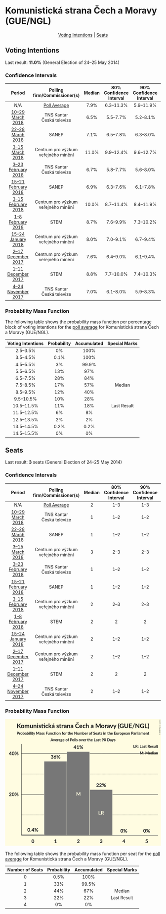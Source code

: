 # Komunistická strana Čech a Moravy (GUE/NGL)

<p align="center"><a href="#voting-intentions">Voting Intentions</a> | <a href="#seats">Seats</a></p>

## Voting Intentions

Last result: **11.0%** (General Election of 24–25 May 2014)

### Confidence Intervals

| Period     | Polling firm/Commissioner(s) | Median | 80% Confidence Interval | 90% Confidence Interval | 95% Confidence Interval | 99% Confidence Interval |
|:----------:|:----------------:|:-----------:|:-----------------------:|:-----------------------:|:-----------------------:|:-----------------------:|
| N/A | [Poll Average](average.html) | 7.9% | 6.3–11.3% | 5.9–11.9% | 5.5–12.4% | 5.0–13.2% |
| [10–29 March 2018](2018-03-29-TNSKantar.html) | TNS Kantar <br> Česká televize | 6.5% | 5.5–7.7% | 5.2–8.1% | 5.0–8.4% | 4.6–9.0% |
| [22–28 March 2018](2018-03-28-SANEP.html) | SANEP | 7.1% | 6.5–7.8% | 6.3–8.0% | 6.2–8.2% | 5.9–8.6% |
| [3–15 March 2018](2018-03-15-Centrumprovýzkumveřejnéhomínění.html) | Centrum pro výzkum veřejného mínění | 11.0% | 9.9–12.4% | 9.6–12.7% | 9.3–13.1% | 8.7–13.7% |
| [3–23 February 2018](2018-02-23-TNSKantar.html) | TNS Kantar <br> Česká televize | 6.7% | 5.8–7.7% | 5.6–8.0% | 5.4–8.2% | 5.0–8.7% |
| [15–21 February 2018](2018-02-21-SANEP.html) | SANEP | 6.9% | 6.3–7.6% | 6.1–7.8% | 5.9–8.0% | 5.7–8.4% |
| [3–15 February 2018](2018-02-15-Centrumprovýzkumveřejnéhomínění.html) | Centrum pro výzkum veřejného mínění | 10.0% | 8.7–11.4% | 8.4–11.9% | 8.1–12.2% | 7.5–13.0% |
| [1–8 February 2018](2018-02-08-STEM.html) | STEM | 8.7% | 7.6–9.9% | 7.3–10.2% | 7.1–10.5% | 6.6–11.2% |
| [15–24 January 2018](2018-01-24-Centrumprovýzkumveřejnéhomínění.html) | Centrum pro výzkum veřejného mínění | 8.0% | 7.0–9.1% | 6.7–9.4% | 6.5–9.7% | 6.0–10.3% |
| [2–17 December 2017](2017-12-17-Centrumprovýzkumveřejnéhomínění.html) | Centrum pro výzkum veřejného mínění | 7.6% | 6.4–9.0% | 6.1–9.4% | 5.8–9.7% | 5.3–10.5% |
| [1–11 December 2017](2017-12-11-STEM.html) | STEM | 8.8% | 7.7–10.0% | 7.4–10.3% | 7.2–10.7% | 6.7–11.3% |
| [4–24 November 2017](2017-11-24-TNSKantar.html) | TNS Kantar <br> Česká televize | 7.0% | 6.1–8.0% | 5.9–8.3% | 5.7–8.6% | 5.3–9.1% |

### Probability Mass Function

The following table shows the probability mass function per percentage block of voting intentions for the [poll average](average.html) for Komunistická strana Čech a Moravy (GUE/NGL).

| Voting Intentions | Probability | Accumulated | Special Marks |
|:-----------------:|:-----------:|:-----------:|:-------------:|
| 2.5–3.5% | 0% | 100% |  |
| 3.5–4.5% | 0.1% | 100% |  |
| 4.5–5.5% | 3% | 99.9% |  |
| 5.5–6.5% | 13% | 97% |  |
| 6.5–7.5% | 28% | 84% |  |
| 7.5–8.5% | 17% | 57% | Median |
| 8.5–9.5% | 12% | 40% |  |
| 9.5–10.5% | 10% | 28% |  |
| 10.5–11.5% | 11% | 18% | Last Result |
| 11.5–12.5% | 6% | 8% |  |
| 12.5–13.5% | 2% | 2% |  |
| 13.5–14.5% | 0.2% | 0.2% |  |
| 14.5–15.5% | 0% | 0% |  |


## Seats

Last result: **3** seats (General Election of 24–25 May 2014)

### Confidence Intervals

| Period     | Polling firm/Commissioner(s) | Median | 80% Confidence Interval | 90% Confidence Interval | 95% Confidence Interval | 99% Confidence Interval |
|:----------:|:----------------:|:------:|:-----------------------:|:-----------------------:|:-----------------------:|:-----------------------:|
| N/A | [Poll Average](average.html) | 2 | 1–3 | 1–3 | 1–3 | 0–3 |
| [10–29 March 2018](2018-03-29-TNSKantar.html) | TNS Kantar <br> Česká televize | 1 | 1–2 | 1–2 | 1–2 | 0–2 |
| [22–28 March 2018](2018-03-28-SANEP.html) | SANEP | 1 | 1–2 | 1–2 | 1–2 | 1–2 |
| [3–15 March 2018](2018-03-15-Centrumprovýzkumveřejnéhomínění.html) | Centrum pro výzkum veřejného mínění | 3 | 2–3 | 2–3 | 2–3 | 2–3 |
| [3–23 February 2018](2018-02-23-TNSKantar.html) | TNS Kantar <br> Česká televize | 1 | 1–2 | 1–2 | 1–2 | 0–2 |
| [15–21 February 2018](2018-02-21-SANEP.html) | SANEP | 1 | 1–2 | 1–2 | 1–2 | 1–2 |
| [3–15 February 2018](2018-02-15-Centrumprovýzkumveřejnéhomínění.html) | Centrum pro výzkum veřejného mínění | 2 | 2–3 | 2–3 | 2–3 | 2–3 |
| [1–8 February 2018](2018-02-08-STEM.html) | STEM | 2 | 2 | 2 | 1–2 | 1–3 |
| [15–24 January 2018](2018-01-24-Centrumprovýzkumveřejnéhomínění.html) | Centrum pro výzkum veřejného mínění | 2 | 1–2 | 1–2 | 1–2 | 1–2 |
| [2–17 December 2017](2017-12-17-Centrumprovýzkumveřejnéhomínění.html) | Centrum pro výzkum veřejného mínění | 2 | 1–2 | 1–2 | 1–2 | 1–2 |
| [1–11 December 2017](2017-12-11-STEM.html) | STEM | 2 | 2 | 2 | 2 | 1–3 |
| [4–24 November 2017](2017-11-24-TNSKantar.html) | TNS Kantar <br> Česká televize | 2 | 1–2 | 1–2 | 1–2 | 1–2 |

### Probability Mass Function

![Graph with seats probability mass function not yet produced](average-seats-pmf-komunistickástranaČechamoravyguengl.png "Seats Probability Mass Function")

The following table shows the probability mass function per seat for the [poll average](average.html) for Komunistická strana Čech a Moravy (GUE/NGL).

| Number of Seats | Probability | Accumulated | Special Marks |
|:---------------:|:-----------:|:-----------:|:-------------:|
| 0 | 0.5% | 100% |  |
| 1 | 33% | 99.5% |  |
| 2 | 44% | 67% | Median |
| 3 | 22% | 22% | Last Result |
| 4 | 0% | 0% |  |


